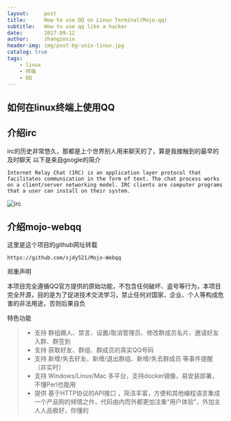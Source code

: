 ```yaml
---
layout:     post
title:      How to use QQ on Linux Terminal(Mojo-qq)
subtitle:   How to use qq like a hacker
date:       2017-09-12
author:     zhangzexin
header-img: img/post-bg-unix-linux.jpg
catalog: true
tags:
	- linux
	- 终端
	- QQ
---
```

## 如何在linux终端上使用QQ
## 介绍irc
irc的历史非常悠久，那都是上个世界别人用来聊天的了，算是我接触到的最早的及时聊天
以下是来自google的简介
```
Internet Relay Chat (IRC) is an application layer protocol that facilitates communication in the form of text. The chat process works on a client/server networking model. IRC clients are computer programs that a user can install on their system.
```
![irc](http://img.blog.csdn.net/20170911234500188?watermark/2/text/aHR0cDovL2Jsb2cuY3Nkbi5uZXQvVm9pZEsy/font/5a6L5L2T/fontsize/400/fill/I0JBQkFCMA==/dissolve/70/gravity/SouthEast)

## 介绍mojo-webqq
这里是这个项目的github网址转载
```
https://github.com/sjdy521/Mojo-Webqq
```
郑重声明

本项目完全遵循QQ官方提供的原始功能，不包含任何破坏、盗号等行为，本项目完全开源，目的是为了促进技术交流学习，禁止任何对国家、企业、个人等构成危害的非法用途，否则后果自负

特色功能
> * 支持 群组踢人、禁言、设置/取消管理员、修改群成员名片、邀请好友入群、群签到
> * 支持 获取好友、群组、群成员的真实QQ号码
> * 支持 新增/失去好友、新增/退出群组、新增/失去群成员 等事件提醒（非实时）
> * 支持 Windows/Linux/Mac 多平台，支持docker镜像，易安装部署，不懂Perl也能用
> * 提供 基于HTTP协议的API接口 ，简洁丰富，方便和其他编程语言集成一个产品狗的倾情之作，代码由内而外都更加注重“用户体验”，外加主人人品极好，你懂的

